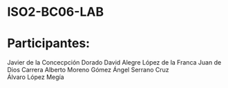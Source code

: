 # ISO2-BC06-LAB

# Participantes:

Javier de la Concecpción Dorado 
David Alegre López de la Franca 
Juan de Dios Carrera
Alberto Moreno Gómez
Ángel Serrano Cruz
Álvaro López Megía
